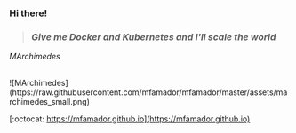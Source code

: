 ### Hi there!

> ### *Give me Docker and Kubernetes and I'll scale the world*
*MArchimedes*

<br/>
![MArchimedes](https://raw.githubusercontent.com/mfamador/mfamador/master/assets/marchimedes_small.png)

[:octocat: https://mfamador.github.io](https://mfamador.github.io)
